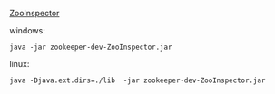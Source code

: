 
[ZooInspector](https://issues.apache.org/jira/secure/attachment/12436620/ZooInspector.zip)

windows:

`java -jar zookeeper-dev-ZooInspector.jar`

linux:

`java -Djava.ext.dirs=./lib  -jar zookeeper-dev-ZooInspector.jar`